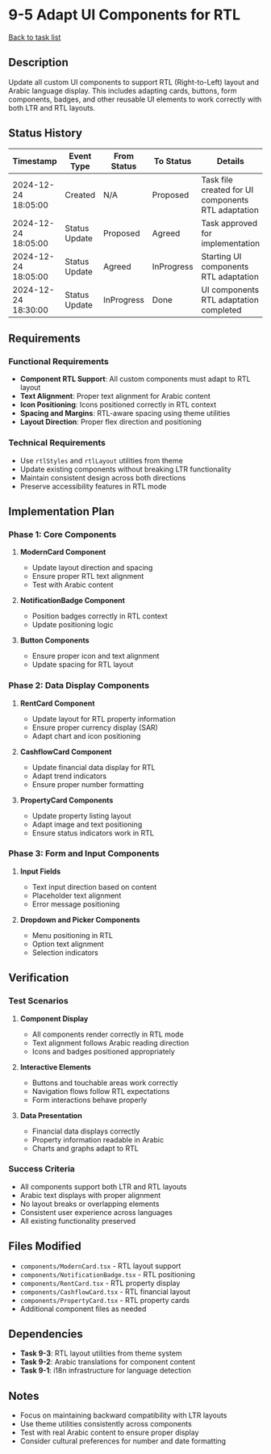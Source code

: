 # 9-5 Adapt UI Components for RTL

[Back to task list](mdc:tasks.md)

## Description

Update all custom UI components to support RTL (Right-to-Left) layout and Arabic language display. This includes adapting cards, buttons, form components, badges, and other reusable UI elements to work correctly with both LTR and RTL layouts.

## Status History

| Timestamp | Event Type | From Status | To Status | Details | User |
|-----------|------------|-------------|-----------|---------|------|
| 2024-12-24 18:05:00 | Created | N/A | Proposed | Task file created for UI components RTL adaptation | AI_Agent |
| 2024-12-24 18:05:00 | Status Update | Proposed | Agreed | Task approved for implementation | User |
| 2024-12-24 18:05:00 | Status Update | Agreed | InProgress | Starting UI components RTL adaptation | AI_Agent |
| 2024-12-24 18:30:00 | Status Update | InProgress | Done | UI components RTL adaptation completed | AI_Agent |

## Requirements

### Functional Requirements
- **Component RTL Support**: All custom components must adapt to RTL layout
- **Text Alignment**: Proper text alignment for Arabic content
- **Icon Positioning**: Icons positioned correctly in RTL context
- **Spacing and Margins**: RTL-aware spacing using theme utilities
- **Layout Direction**: Proper flex direction and positioning

### Technical Requirements
- Use `rtlStyles` and `rtlLayout` utilities from theme
- Update existing components without breaking LTR functionality
- Maintain consistent design across both directions
- Preserve accessibility features in RTL mode

## Implementation Plan

### Phase 1: Core Components
1. **ModernCard Component**
   - Update layout direction and spacing
   - Ensure proper RTL text alignment
   - Test with Arabic content

2. **NotificationBadge Component**
   - Position badges correctly in RTL context
   - Update positioning logic

3. **Button Components**
   - Ensure proper icon and text alignment
   - Update spacing for RTL layout

### Phase 2: Data Display Components
1. **RentCard Component**
   - Update layout for RTL property information
   - Ensure proper currency display (SAR)
   - Adapt chart and icon positioning

2. **CashflowCard Component**
   - Update financial data display for RTL
   - Adapt trend indicators
   - Ensure proper number formatting

3. **PropertyCard Components**
   - Update property listing layout
   - Adapt image and text positioning
   - Ensure status indicators work in RTL

### Phase 3: Form and Input Components
1. **Input Fields**
   - Text input direction based on content
   - Placeholder text alignment
   - Error message positioning

2. **Dropdown and Picker Components**
   - Menu positioning in RTL
   - Option text alignment
   - Selection indicators

## Verification

### Test Scenarios
1. **Component Display**
   - All components render correctly in RTL mode
   - Text alignment follows Arabic reading direction
   - Icons and badges positioned appropriately

2. **Interactive Elements**
   - Buttons and touchable areas work correctly
   - Navigation flows follow RTL expectations
   - Form interactions behave properly

3. **Data Presentation**
   - Financial data displays correctly
   - Property information readable in Arabic
   - Charts and graphs adapt to RTL

### Success Criteria
- All components support both LTR and RTL layouts
- Arabic text displays with proper alignment
- No layout breaks or overlapping elements
- Consistent user experience across languages
- All existing functionality preserved

## Files Modified

- `components/ModernCard.tsx` - RTL layout support
- `components/NotificationBadge.tsx` - RTL positioning
- `components/RentCard.tsx` - RTL property display
- `components/CashflowCard.tsx` - RTL financial layout
- `components/PropertyCard.tsx` - RTL property cards
- Additional component files as needed

## Dependencies

- **Task 9-3**: RTL layout utilities from theme system
- **Task 9-2**: Arabic translations for component content
- **Task 9-1**: i18n infrastructure for language detection

## Notes

- Focus on maintaining backward compatibility with LTR layouts
- Use theme utilities consistently across components
- Test with real Arabic content to ensure proper display
- Consider cultural preferences for number and date formatting 